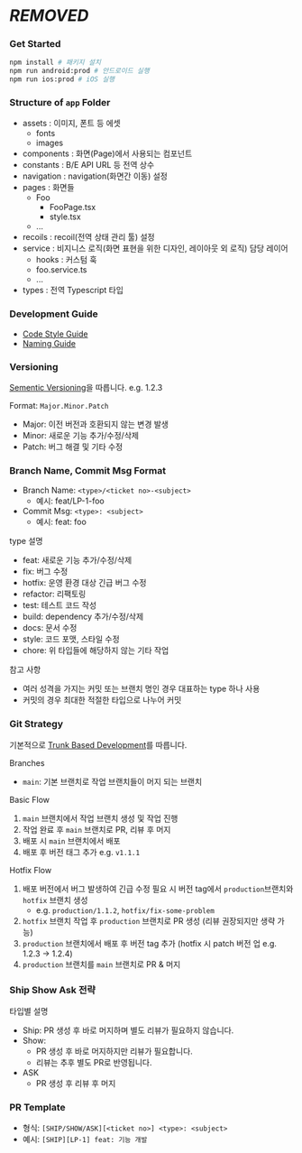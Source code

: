 # ***REMOVED***

### Get Started

```bash
npm install # 패키지 설치
npm run android:prod # 안드로이드 실행
npm run ios:prod # iOS 실행
```

### Structure of `app` Folder

- assets : 이미지, 폰트 등 에셋
  - fonts
  - images
- components : 화면(Page)에서 사용되는 컴포넌트
- constants : B/E API URL 등 전역 상수
- navigation : navigation(화면간 이동) 설정
- pages : 화면들
  - Foo
    - FooPage.tsx
    - style.tsx
  - ...
- recoils : recoil(전역 상태 관리 툴) 설정
- service : 비지니스 로직(화면 표현을 위한 디자인, 레이아웃 외 로직) 담당 레이어
  - hooks : 커스텀 훅
  - foo.service.ts
  - ...
- types : 전역 Typescript 타입

### Development Guide

- [Code Style Guide](./docs/CODE_STYLE.md)
- [Naming Guide](./docs/NAMING.md)

### Versioning

[Sementic Versioning](https://semver.org/)을 따릅니다. e.g. 1.2.3

Format: `Major.Minor.Patch`

- Major: 이전 버전과 호환되지 않는 변경 발생
- Minor: 새로운 기능 추가/수정/삭제
- Patch: 버그 해결 및 기타 수정

### Branch Name, Commit Msg Format

- Branch Name: `<type>/<ticket no>-<subject>`
  - 예시: feat/LP-1-foo
- Commit Msg: `<type>: <subject>`
  - 예시: feat: foo

type 설명

- feat: 새로운 기능 추가/수정/삭제
- fix: 버그 수정
- hotfix: 운영 환경 대상 긴급 버그 수정
- refactor: 리팩토링
- test: 테스트 코드 작성
- build: dependency 추가/수정/삭제
- docs: 문서 수정
- style: 코드 포맷, 스타일 수정
- chore: 위 타입들에 해당하지 않는 기타 작업

참고 사항

- 여러 성격을 가지는 커밋 또는 브랜치 명인 경우 대표하는 type 하나 사용
- 커밋의 경우 최대한 적절한 타입으로 나누어 커밋

### Git Strategy

기본적으로 [Trunk Based Development](https://trunkbaseddevelopment.com/)를 따릅니다.

Branches

- `main`: 기본 브랜치로 작업 브랜치들이 머지 되는 브랜치

Basic Flow

1. `main` 브랜치에서 작업 브랜치 생성 및 작업 진행
2. 작업 완료 후 `main` 브랜치로 PR, 리뷰 후 머지
3. 배포 시 `main` 브랜치에서 배포
4. 배포 후 버전 태그 추가 e.g. `v1.1.1`

Hotfix Flow

1. 배포 버전에서 버그 발생하여 긴급 수정 필요 시 버전 tag에서 `production`브랜치와 `hotfix` 브랜치 생성
   - e.g. `production/1.1.2`, `hotfix/fix-some-problem`
2. `hotfix` 브랜치 작업 후 `production` 브랜치로 PR 생성 (리뷰 권장되지만 생략 가능)
3. `production` 브랜치에서 배포 후 버전 tag 추가 (hotfix 시 patch 버전 업 e.g. 1.2.3 -> 1.2.4)
4. `production` 브랜치를 `main` 브랜치로 PR & 머지

### Ship Show Ask 전략

타입별 설명

- Ship: PR 생성 후 바로 머지하며 별도 리뷰가 필요하지 않습니다.
- Show:
  - PR 생성 후 바로 머지하지만 리뷰가 필요합니다.
  - 리뷰는 추후 별도 PR로 반영됩니다.
- ASK
  - PR 생성 후 리뷰 후 머지

### PR Template

- 형식: `[SHIP/SHOW/ASK][<ticket no>] <type>: <subject>`
- 예시: `[SHIP][LP-1] feat: 기능 개발`

